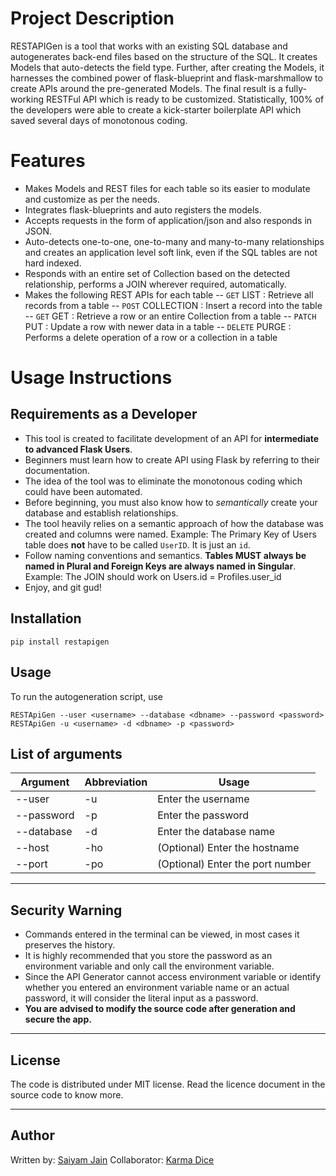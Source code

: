 # Project Description
RESTAPIGen is a tool that works with an existing SQL database and autogenerates back-end files based on the structure of the SQL. It creates Models that auto-detects the field type. Further, after creating the Models, it harnesses the combined power of flask-blueprint and flask-marshmallow to create APIs around the pre-generated Models. The final result is a fully-working RESTFul API which is ready to be customized. Statistically, 100% of the developers were able to create a kick-starter boilerplate API which saved several days of monotonous coding.

# Features

- Makes Models and REST files for each table so its easier to modulate and customize as per the needs.
- Integrates flask-blueprints and auto registers the models.
- Accepts requests in the form of application/json and also responds in JSON.
- Auto-detects one-to-one, one-to-many and many-to-many relationships and creates an application level soft link, even if the SQL tables are not hard indexed.
- Responds with an entire set of Collection based on the detected relationship, performs a JOIN wherever required, automatically.
- Makes the following REST APIs for each table
-- `GET` LIST : Retrieve all records from a table
-- `POST` COLLECTION : Insert a record into the table
-- `GET` GET : Retrieve a row or an entire Collection from a table
-- `PATCH` PUT : Update a row with newer data in a table
-- `DELETE` PURGE : Performs a delete operation of a row or a collection in a table

# Usage Instructions

## Requirements as a Developer
- This tool is created to facilitate development of an API for **intermediate to advanced Flask Users**.
- Beginners must learn how to create API using Flask by referring to their documentation.
- The idea of the tool was to eliminate the monotonous coding which could have been automated.
- Before beginning, you must also know how to _semantically_ create your database and establish relationships.
- The tool heavily relies on a semantic approach of how the database was created and columns were named. Example: The Primary Key of Users table does **not** have to be called `UserID`. It is just an `id`.
- Follow naming conventions and semantics. **Tables MUST always be named in Plural and Foreign Keys are always named in Singular**. Example: The JOIN should work on Users.id = Profiles.user_id
- Enjoy, and git gud!

## Installation

```
pip install restapigen
```

## Usage
To run the autogeneration script, use 
```
RESTApiGen --user <username> --database <dbname> --password <password>
RESTApiGen -u <username> -d <dbname> -p <password>
```
## List of arguments
| Argument   | Abbreviation | Usage                            |
|------------|--------------|----------------------------------|
| -\-user     | -u           | Enter the username               |
| -\-password | -p           | Enter the password               |
| -\-database | -d           | Enter the database name          |
| -\-host     | -ho          | (Optional) Enter the hostname    |
| -\-port     | -po          | (Optional) Enter the port number |
--------------------------------------

## Security Warning

- Commands entered in the terminal can be viewed, in most cases it preserves the history.
- It is highly recommended that you store the password as an environment variable and only call the environment variable.
- Since the API Generator cannot access environment variable or identify whether you entered an environment variable name or an actual password, it will consider the literal input as a password.
- **You are advised to modify the source code after generation and secure the app.**
----------------
## License
The code is distributed under MIT license. Read the licence document in the source code to know more.

----------------
## Author
Written by: [Saiyam Jain](https://github.com/Saiyam-J)
Collaborator: [Karma Dice](https://github.com/karmicdice)
